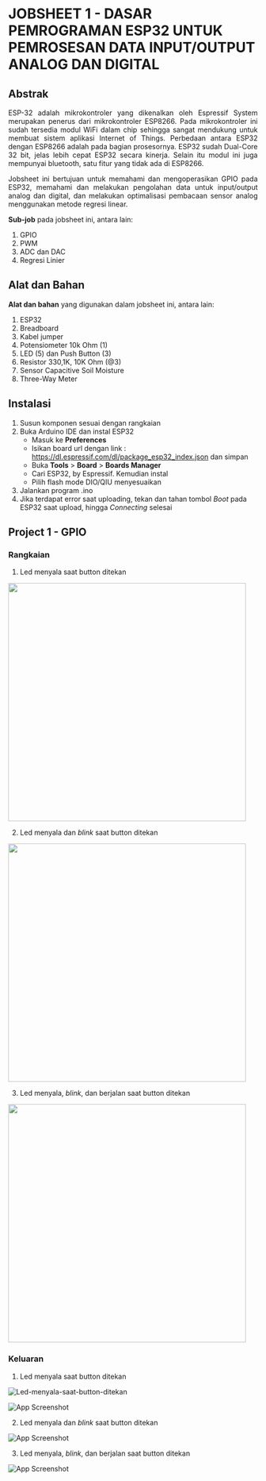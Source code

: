 # JOBSHEET 1 - DASAR PEMROGRAMAN ESP32 UNTUK PEMROSESAN DATA INPUT/OUTPUT ANALOG DAN DIGITAL

## Abstrak
<p align="justify">ESP-32 adalah mikrokontroler yang dikenalkan oleh Espressif System merupakan penerus dari mikrokontroler ESP8266. Pada mikrokontroler ini sudah
tersedia modul WiFi dalam chip sehingga sangat mendukung untuk membuat sistem aplikasi Internet of Things. Perbedaan antara ESP32 dengan ESP8266
adalah pada bagian prosesornya. ESP32 sudah Dual-Core 32 bit, jelas lebih cepat ESP32 secara kinerja. Selain itu modul ini juga mempunyai bluetooth, satu fitur
yang tidak ada di ESP8266.</p>

<p align="justify">Jobsheet ini bertujuan untuk memahami dan mengoperasikan GPIO pada ESP32, memahami dan melakukan pengolahan data untuk input/output analog dan digital, dan melakukan optimalisasi pembacaan sensor analog menggunakan metode regresi linear.</p>

**Sub-job** pada jobsheet ini, antara lain:
1. GPIO
2. PWM
3. ADC dan DAC
4. Regresi Linier

## Alat dan Bahan
**Alat dan bahan** yang digunakan dalam jobsheet ini, antara lain:
1) ESP32
2) Breadboard
3) Kabel jumper
4) Potensiometer 10k Ohm (1)
5) LED (5) dan Push Button (3)
6) Resistor 330,1K, 10K Ohm (@3)
7) Sensor Capacitive Soil Moisture
8) Three-Way Meter

## Instalasi

1. Susun komponen sesuai dengan rangkaian
2. Buka Arduino IDE dan instal ESP32
    - Masuk ke **Preferences**
    - Isikan board url dengan link : https://dl.espressif.com/dl/package_esp32_index.json dan simpan
    - Buka **Tools** > **Board** > **Boards Manager**
    - Cari ESP32, by Espressif. Kemudian instal
    - Pilih flash mode DIO/QIU menyesuaikan
3. Jalankan program .ino
4. Jika terdapat error saat uploading, tekan dan tahan tombol _Boot_ pada ESP32 saat upload, hingga _Connecting_ selesai

## Project 1 - GPIO

### Rangkaian

1. Led menyala saat button ditekan

<img src="" width="480px">

2. Led menyala dan _blink_ saat button ditekan

<img src="" width="480px">

3. Led menyala, _blink_, dan berjalan saat button ditekan

<img src="" width="480px">

### Keluaran

1. Led menyala saat button ditekan
   
![Led-menyala-saat-button-ditekan](https://github.com/JeffriPS/Embedded/assets/94127988/3ef51a84-5ffe-4828-8b3f-a6d179924a37)

![App Screenshot](https://cdn.discordapp.com/attachments/1179606611476611213/1179606791592607774/Led-menyala-saat-button-ditekan.gif?ex=657a656f&is=6567f06f&hm=cac47bcee7be2c628834f4577197dd9c906ee94e1531097fa0f388ceb65e4872&)

2. Led menyala dan _blink_ saat button ditekan

![App Screenshot](https://cdn.discordapp.com/attachments/1043462519336996894/1043463436551589908/GPIO2.gif)

3. Led menyala, _blink_, dan berjalan saat button ditekan

![App Screenshot](https://cdn.discordapp.com/attachments/1043462519336996894/1043463436195078155/GPIO3.gif)
